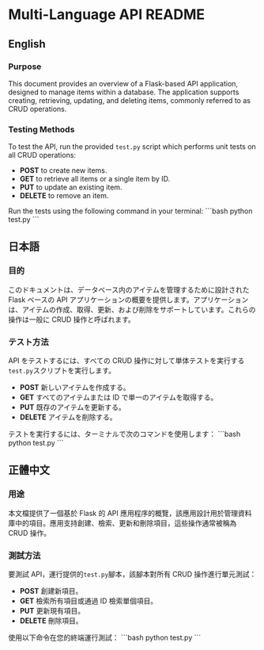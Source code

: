 # Multi-Language API README

## English

### Purpose

This document provides an overview of a Flask-based API application, designed to manage items within a database. The application supports creating, retrieving, updating, and deleting items, commonly referred to as CRUD operations.

### Testing Methods

To test the API, run the provided `test.py` script which performs unit tests on all CRUD operations:

- **POST** to create new items.
- **GET** to retrieve all items or a single item by ID.
- **PUT** to update an existing item.
- **DELETE** to remove an item.

Run the tests using the following command in your terminal:
\`\`\`bash
python test.py
\`\`\`

## 日本語

### 目的

このドキュメントは、データベース内のアイテムを管理するために設計された Flask ベースの API アプリケーションの概要を提供します。アプリケーションは、アイテムの作成、取得、更新、および削除をサポートしています。これらの操作は一般に CRUD 操作と呼ばれます。

### テスト方法

API をテストするには、すべての CRUD 操作に対して単体テストを実行する`test.py`スクリプトを実行します。

- **POST** 新しいアイテムを作成する。
- **GET** すべてのアイテムまたは ID で単一のアイテムを取得する。
- **PUT** 既存のアイテムを更新する。
- **DELETE** アイテムを削除する。

テストを実行するには、ターミナルで次のコマンドを使用します：
\`\`\`bash
python test.py
\`\`\`

## 正體中文

### 用途

本文檔提供了一個基於 Flask 的 API 應用程序的概覽，該應用設計用於管理資料庫中的項目。應用支持創建、檢索、更新和刪除項目，這些操作通常被稱為 CRUD 操作。

### 測試方法

要測試 API，運行提供的`test.py`腳本，該腳本對所有 CRUD 操作進行單元測試：

- **POST** 創建新項目。
- **GET** 檢索所有項目或通過 ID 檢索單個項目。
- **PUT** 更新現有項目。
- **DELETE** 刪除項目。

使用以下命令在您的終端運行測試：
\`\`\`bash
python test.py
\`\`\`
